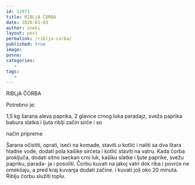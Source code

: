 ```yaml
---
id: 12971
title: RIBLjA ČORBA
date: 2020-01-03
author: sneki
layout: post
permalink: /riblja-corba/
published: true
image: 
posno: 
categories:
   -
tags:
   -
---
```

RIBLjA ČORBA

Potrebno je:

1,5 kg šarana
 aleva paprika,
2 glavice crnog luka
 paradajz,
sveža paprika babura slatka i ljuta 
riblji začin
sirće i so

način pripreme

Šarana očistiti, oprati, iseći na komade, staviti
u kotlić i naliti sa dva litara hladne vode, dodati
pola kašike sirćeta i kotlić staviti na vatru. Kada
čorba proključa, dodati sitno iseckan crni luk,
kašiku slatke i ljute paprike, svežu papriku, parada-
ja i posoliti. Čorbu kuvati na jakoj vatri dok riba i
povrće ne omekšaju, a pred kraj kuvanja dodati začine.
i kuvati još oko 20 minuta. Riblju čorbu služiti
toplu.

 
  


